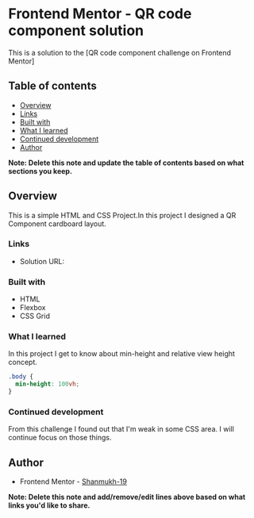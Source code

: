 # Frontend Mentor - QR code component solution

This is a solution to the [QR code component challenge on Frontend Mentor]

## Table of contents

  - [Overview](#overview)
  - [Links](#links)
  - [Built with](#built-with)
  - [What I learned](#what-i-learned)
  - [Continued development](#continued-development)
  - [Author](#author)

**Note: Delete this note and update the table of contents based on what sections you keep.**

## Overview

This is a simple HTML and CSS Project.In this project I designed a QR Component cardboard layout.

### Links

- Solution URL:

### Built with

- HTML
- Flexbox
- CSS Grid

### What I learned

In this project I get to know about min-height and relative view height concept. 

```css
.body {
  min-height: 100vh;
}
```

### Continued development

From this challenge I found out that I'm weak in some CSS area. I will continue focus on those things.


## Author

- Frontend Mentor - [Shanmukh-19](https://www.frontendmentor.io/profile/Shanmukh-19)

**Note: Delete this note and add/remove/edit lines above based on what links you'd like to share.**

